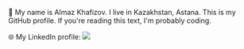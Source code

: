 👾 My name is Almaz Khafizov.
I live in Kazakhstan, Astana.
This is my GitHub profile.
If you're reading this text, I'm probably coding.

🌐 My LinkedIn profile: <a href="https://www.linkedin.com/in/khafmann"><img src="https://img.shields.io/badge/LinkedIn-0077B5?style=for-the-badge&logo=linkedin&logoColor=white"></a>
